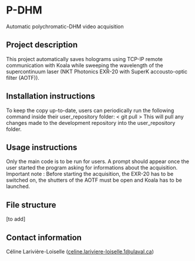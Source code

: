 # P-DHM
Automatic polychromatic-DHM video acquisition

## Project description
This project automatically saves holograms using TCP-IP remote communication with Koala while sweeping the wavelength of the supercontinuum laser (NKT Photonics EXR-20 with SuperK accousto-optic filter (AOTF)).

## Installation instructions
To keep the copy up-to-date, users can periodically run the following command inside their user_repository folder: < git pull >
This will pull any changes made to the development repository into the user_repository folder.

## Usage instructions
Only the main code is to be run for users. A prompt should appear once the user started the program asking for informations about the acquisition.
Important note : Before starting the acquisition, the EXR-20 has to be switched on, the shutters of the AOTF must be open and Koala has to be launched.

## File structure
[to add]

## Contact information
Céline Larivière-Loiselle (celine.lariviere-loiselle.1@ulaval.ca)
